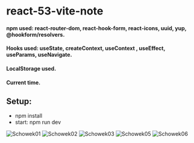 # react-53-vite-note
#### npm used: react-router-dom, react-hook-form, react-icons, uuid, yup, @hookform/resolvers.
#### Hooks used: useState, createContext, useContext , useEffect, useParams, useNavigate.
#### LocalStorage used.
#### Current time.
## Setup:
* npm install
* start: npm run dev

![Schowek01](https://user-images.githubusercontent.com/61388692/213889564-77afb066-56c5-4792-b2d3-a0cca9650d7d.png)
![Schowek02](https://user-images.githubusercontent.com/61388692/213889568-fec881d2-ef20-4109-a32d-5a07c479655f.png)
![Schowek03](https://user-images.githubusercontent.com/61388692/213889581-ab3f4f81-e55e-48af-8112-7cb7270fa4e9.png)
![Schowek05](https://user-images.githubusercontent.com/61388692/213889591-36589137-61d0-4617-a28a-b9986f6743ba.png)
![Schowek06](https://user-images.githubusercontent.com/61388692/213889595-d684e00f-bde1-4c48-ae9f-36e1952a91d4.png)


